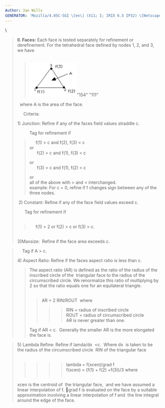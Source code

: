 ```yaml
---
Author: Jan Wills
GENERATOR: 'Mozilla/4.05C-SGI \[en\] (X11; I; IRIX 6.5 IP32) \[Netscape\]'
---
```


\

> **II. Faces:** Each face is tested separately for refinement or
> derefinement. For the tetrahedral face defined by nodes 1, 2, and 3,
> we have\
>  
>
> > ![](image1.jpg)"154" "111"
>
>   where A is the area of the face.
>
>      Criteria:
>
> 1\) Junction: Refine if any of the faces field values straddle c.
>
>           Tag for refinement if
>
> >      f(1) &gt; c and f(2), f(3) &lt; c\
> > or\
> >       f(2) &gt; c and f(1), f(3) &lt; c
> >
> > or\
> >       f(3) &gt; c and f(1), f(2) &lt; c
> >
> > or\
> > all of the above with &gt; and &lt; interchanged.\
> > example: For c = 0, refine if f changes sign between any of the
> > three nodes.
>
>  2) Constant: Refine if any of the face field values exceed c.
>
>       Tag for refinement if\
>  
>
> >      f(1) &gt; 2 or f(2) &gt; c or f(3) &gt; c.
>
>  \
> 3)Maxsize:  Refine if the face area exceeds c.

>     Tag if A &gt; c.
>
> 4\) Aspect Ratio: Refine if the faces aspect ratio is less than c.
>
> > The aspect ratio (AR) is defined as the ratio of the radius of the
> > inscribed circle of the  triangular face to the radius of the
> > circumscribed circle. We renormalize this ratio of multiplying by 2
> > so that the ratio equals one for an equilateral triangle.\
> >  
> >
> > > AR = 2 RIN/ROUT  where
> > >
> > > > > RIN = radius of inscribed circle\
> > > > > ROUT = radius of circumscribed circle\
> > > > > AR is never greater than one.
> >
> > Tag if AR &lt; c.  Generally the smaller AR is the more elongated
> > the face is.

> 5\) Lambda Refine: Refine if lamda/dx  &lt;c.  Where dx  is taken to be
> the radius of the circumscribed circle  RIN of the triangular face\
>  
>
> > > > > lambda = f(xcen)/grad f\
> > > > > f(xcen) = (f(1) + f(2) +f(3))/3 where\
> > > > >  
>
> xcen is the centroid of  the triangular face,  and we have assumed a
> linear interpolation of f. grad f is evaluated on the face by a
> suitable approximation involving a linear interpolation of f and  the
> line integral around the edge of the face.
